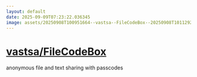 ```yaml
---
layout: default
date: 2025-09-09T07:23:22.036345
image: assets/20250908T100951664--vastsa--FileCodeBox--20250908T101129265--cropped.png
---
```


# [vastsa/FileCodeBox](https://github.com/vastsa/FileCodeBox)

anonymous file and text sharing with passcodes
